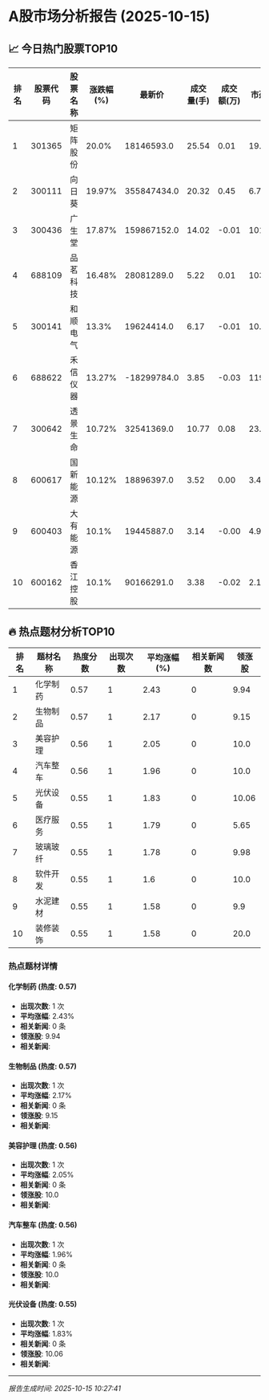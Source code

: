 # A股市场分析报告 (2025-10-15)

## 📈 今日热门股票TOP10

| 排名 | 股票代码 | 股票名称 | 涨跌幅(%) | 最新价 | 成交量(手) | 成交额(万) | 市盈率 | 市值(亿) |
|------|----------|----------|-----------|--------|------------|------------|--------|----------|
| 1 | 301365 | 矩阵股份 | 20.0% | 18146593.0 | 25.54 | 0.01 | 19.56 | 0.00 |
| 2 | 300111 | 向日葵 | 19.97% | 355847434.0 | 20.32 | 0.45 | 6.77 | -0.00 |
| 3 | 300436 | 广生堂 | 17.87% | 159867152.0 | 14.02 | -0.01 | 101.73 | -0.00 |
| 4 | 688109 | 品茗科技 | 16.48% | 28081289.0 | 5.22 | 0.01 | 103.99 | 0.00 |
| 5 | 300141 | 和顺电气 | 13.3% | 19624414.0 | 6.17 | -0.01 | 10.82 | -0.00 |
| 6 | 688622 | 禾信仪器 | 13.27% | -18299784.0 | 3.85 | -0.03 | 119.0 | 0.00 |
| 7 | 300642 | 透景生命 | 10.72% | 32541369.0 | 10.77 | 0.08 | 23.31 | -0.00 |
| 8 | 600617 | 国新能源 | 10.12% | 18896397.0 | 3.52 | 0.00 | 3.43 | 0.00 |
| 9 | 600403 | 大有能源 | 10.1% | 19445887.0 | 3.14 | -0.00 | 4.98 | -0.00 |
| 10 | 600162 | 香江控股 | 10.1% | 90166291.0 | 3.38 | -0.02 | 2.12 | -0.00 |

## 🔥 热点题材分析TOP10

| 排名 | 题材名称 | 热度分数 | 出现次数 | 平均涨幅(%) | 相关新闻数 | 领涨股 |
|------|----------|----------|----------|-------------|------------|--------|
| 1 | 化学制药 | 0.57 | 1 | 2.43 | 0 | 9.94 |
| 2 | 生物制品 | 0.57 | 1 | 2.17 | 0 | 9.15 |
| 3 | 美容护理 | 0.56 | 1 | 2.05 | 0 | 10.0 |
| 4 | 汽车整车 | 0.56 | 1 | 1.96 | 0 | 10.0 |
| 5 | 光伏设备 | 0.55 | 1 | 1.83 | 0 | 10.06 |
| 6 | 医疗服务 | 0.55 | 1 | 1.79 | 0 | 5.65 |
| 7 | 玻璃玻纤 | 0.55 | 1 | 1.78 | 0 | 9.98 |
| 8 | 软件开发 | 0.55 | 1 | 1.6 | 0 | 10.0 |
| 9 | 水泥建材 | 0.55 | 1 | 1.58 | 0 | 9.9 |
| 10 | 装修装饰 | 0.55 | 1 | 1.58 | 0 | 20.0 |

### 热点题材详情


#### 化学制药 (热度: 0.57)
- **出现次数**: 1 次
- **平均涨幅**: 2.43%
- **相关新闻**: 0 条
- **领涨股**: 9.94
- **相关新闻**:

#### 生物制品 (热度: 0.57)
- **出现次数**: 1 次
- **平均涨幅**: 2.17%
- **相关新闻**: 0 条
- **领涨股**: 9.15
- **相关新闻**:

#### 美容护理 (热度: 0.56)
- **出现次数**: 1 次
- **平均涨幅**: 2.05%
- **相关新闻**: 0 条
- **领涨股**: 10.0
- **相关新闻**:

#### 汽车整车 (热度: 0.56)
- **出现次数**: 1 次
- **平均涨幅**: 1.96%
- **相关新闻**: 0 条
- **领涨股**: 10.0
- **相关新闻**:

#### 光伏设备 (热度: 0.55)
- **出现次数**: 1 次
- **平均涨幅**: 1.83%
- **相关新闻**: 0 条
- **领涨股**: 10.06
- **相关新闻**:

---
*报告生成时间: 2025-10-15 10:27:41*
